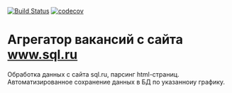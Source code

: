 [![Build Status](https://www.travis-ci.com/eskendarov/job4j_grabber.svg?branch=master)](https://www.travis-ci.com/eskendarov/job4j_grabber)
[![codecov](https://codecov.io/gh/eskendarov/job4j_grabber/branch/master/graph/badge.svg?token=CZBFM77G5E)](https://codecov.io/gh/eskendarov/job4j_grabber)

# Агрегатор вакансий с сайта www.sql.ru
Обработка данных с сайта sql.ru, парсинг html-страниц. Автоматизированное сохранение данных в БД по указанноиу графику.